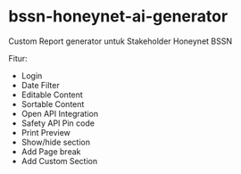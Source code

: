 # bssn-honeynet-ai-generator
Custom Report generator untuk Stakeholder Honeynet BSSN 

Fitur:

- Login
- Date Filter
- Editable Content
- Sortable Content
- Open API Integration
- Safety API Pin code
- Print Preview
- Show/hide section
- Add Page break
- Add Custom Section
